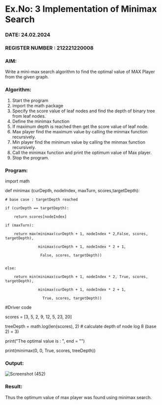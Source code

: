 # Ex.No: 3  Implementation of Minimax Search

### DATE: 24.02.2024 

### REGISTER NUMBER : 212221220008

### AIM: 

Write a mini-max search algorithm to find the optimal value of MAX Player from the given graph.

### Algorithm:

1. Start the program
2. import the math package
3. Specify the score value of leaf nodes and find the depth of binary tree from leaf nodes.
4. Define the minimax function
5. If maximum depth is reached then get the score value of leaf node.
6. Max player find the maximum value by calling the minmax function recursively.
7. Min player find the minimum value by calling the minmax function recursively.
8. Call the minimax function  and print the optimum value of Max player.
9. Stop the program. 

### Program:

import math

def minimax (curDepth, nodeIndex, maxTurn, scores,targetDepth):

    # base case : targetDepth reached
    
    if (curDepth == targetDepth):
    
        return scores[nodeIndex]
        
    if (maxTurn):
    
        return max(minimax(curDepth + 1, nodeIndex * 2,False, scores, targetDepth),
        
                   minimax(curDepth + 1, nodeIndex * 2 + 1,
                   
                    False, scores, targetDepth))
                    
     
    else:
    
        return min(minimax(curDepth + 1, nodeIndex * 2, True, scores, targetDepth),
        
                   minimax(curDepth + 1, nodeIndex * 2 + 1,
                   
                     True, scores, targetDepth))
                     
     
#Driver code

scores = [3, 5, 2, 9, 12, 5, 23, 20]

treeDepth = math.log(len(scores), 2) # calculate depth of node  log 8 (base 2) = 3)

print("The optimal value is : ", end = "")

print(minimax(0, 0, True, scores, treeDepth))


### Output:

![Screenshot (452)](https://github.com/Dhivya-bharathi88/AI_Lab_2023-24/assets/128019999/0e0eb89b-7031-4e20-b31d-279dec5feeae)



### Result:
Thus the optimum value of max player was found using minimax search.
